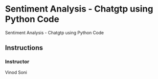 # Sentiment Analysis - Chatgtp using Python Code
Sentiment Analysis - Chatgtp using Python Code

## Instructions


### Instructor

Vinod Soni

